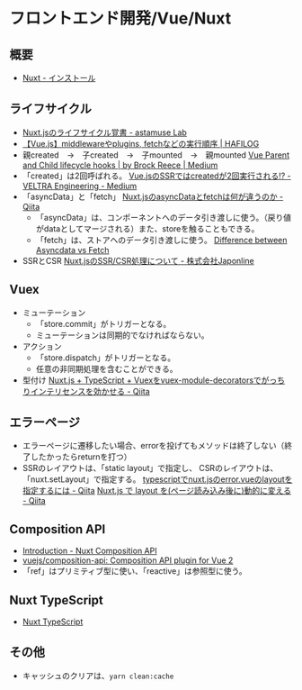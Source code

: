 # フロントエンド開発/Vue/Nuxt

## 概要

- [Nuxt - インストール](https://nuxtjs.org/ja/docs/get-started/installation)

## ライフサイクル

- [Nuxt.jsのライフサイクル覚書 - astamuse Lab](http://lab.astamuse.co.jp/entry/2019/05/29/114500)
- [【Vue.js】middlewareやplugins, fetchなどの実行順序 | HAFILOG](https://hafilog.com/execution-order)
- 親created　→　子created　→　子mounted　→　親mounted
  [Vue Parent and Child lifecycle hooks | by Brock Reece | Medium](https://medium.com/@brockreece/vue-parent-and-child-lifecycle-hooks-5d6236bd561f)
- 「created」は2回呼ばれる。
  [Vue.jsのSSRではcreatedが2回実行される!? - VELTRA Engineering - Medium](https://medium.com/veltra-engineering/in-ssr-vue-js-is-created-twice-7f9122de9b77)
- 「asyncData」と「fetch」
  [Nuxt.jsのasyncDataとfetchは何が違うのか - Qiita](https://qiita.com/Tsuyoshi84/items/2e47b7f5e7fb8c0c3c66)
  - 「asyncData」は、コンポーネントへのデータ引き渡しに使う。（戻り値がdataとしてマージされる）また、storeを触ることもできる。
  - 「fetch」は、ストアへのデータ引き渡しに使う。
    [Difference between Asyncdata vs Fetch](https://stackoverflow.com/questions/49251437/difference-between-asyncdata-vs-fetch)
- SSRとCSR
  [Nuxt.jsのSSR/CSR処理について - 株式会社Japonline](https://www.japon-line.co.jp/tech/nuxt-js%E3%81%AEssr-csr%E5%87%A6%E7%90%86%E3%81%AB%E3%81%A4%E3%81%84%E3%81%A6/)

## Vuex

- ミューテーション
  - 「store.commit」がトリガーとなる。
  - ミューテーションは同期的でなければならない。
- アクション
  - 「store.dispatch」がトリガーとなる。
  - 任意の非同期処理を含むことができる。
- 型付け
  [Nuxt.js + TypeScript + Vuexをvuex-module-decoratorsでがっちりインテリセンスを効かせる - Qiita](https://qiita.com/azukiazusa/items/a50b1ffe05d9937a4db0)

## エラーページ

- エラーページに遷移したい場合、errorを投げてもメソッドは終了しない（終了したかったらreturnを打つ）
- SSRのレイアウトは、「static layout」で指定し、
  CSRのレイアウトは、「nuxt.setLayout」で指定する。
  [typescriptでnuxt.jsのerror.vueのlayoutを指定するには - Qiita](https://qiita.com/Yama-Tomo/items/cfe0709dc6a81eb5742a)
  [Nuxt.js で layout を(ページ読み込み後に)動的に変える - Qiita](https://qiita.com/ymneet/items/d177115662534ce49937)

## Composition API

- [Introduction - Nuxt Composition API](https://composition-api.nuxtjs.org/)
- [vuejs/composition-api: Composition API plugin for Vue 2](https://github.com/vuejs/composition-api)
- 「ref」はプリミティブ型に使い、「reactive」は参照型に使う。

## Nuxt TypeScript

- [Nuxt TypeScript](https://typescript.nuxtjs.org/ja)

## その他

- キャッシュのクリアは、`yarn clean:cache`
